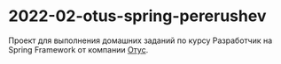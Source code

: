 # 2022-02-otus-spring-pererushev

Проект для выполнения домашних заданий по курсу Разработчик на Spring Framework от компании [Отус](https://otus.ru/).

 